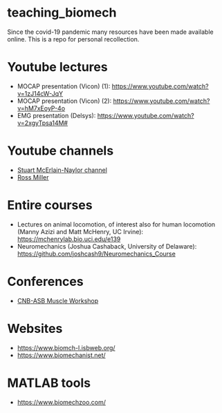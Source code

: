 # teaching_biomech
Since the covid-19 pandemic many resources have been made available online. This is a repo for personal recollection.

# Youtube lectures
* MOCAP presentation (Vicon) (1): https://www.youtube.com/watch?v=1zJ14cW-JqY
* MOCAP presentation (Vicon) (2): https://www.youtube.com/watch?v=hM7xEoyP-4o
* EMG presentation (Delsys): https://www.youtube.com/watch?v=2xgyTpsa14M#

# Youtube channels
* [Stuart McErlain-Naylor channel](https://www.youtube.com/channel/UCmG-bd1JL1ACP7hMzIUXwOg)
* [Ross Miller](https://www.youtube.com/channel/UCO_H7aZoIcwZiNc4KjiQQkg/videos) 

# Entire courses
* Lectures on animal locomotion, of interest also for human locomotion (Manny Azizi and Matt McHenry, UC Irvine): https://mchenrylab.bio.uci.edu/e139
* Neuromechanics (Joshua Cashaback, University of Delaware): https://github.com/joshcash9/Neuromechanics_Course

# Conferences
* [CNB-ASB Muscle Workshop](https://www.youtube.com/watch?v=Ur9wYYR0nac&feature=youtu.be)

# Websites
* https://www.biomch-l.isbweb.org/
* https://www.biomechanist.net/

# MATLAB tools
* https://www.biomechzoo.com/
